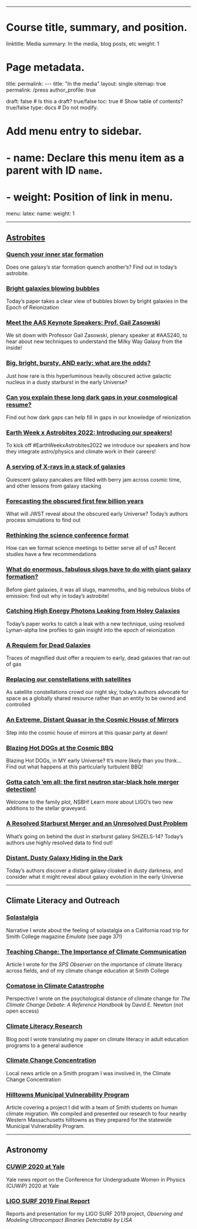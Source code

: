 
---
# Course title, summary, and position.
linktitle: Media
summary: In the media, blog posts, etc
weight: 1

# Page metadata.
title:
permalink: ---
title: "In the media"
layout: single
sitemap: true
permalink: /press
author_profile: true

draft: false  # Is this a draft? true/false
toc: true  # Show table of contents? true/false
type: docs  # Do not modify.

# Add menu entry to sidebar.
# - name: Declare this menu item as a parent with ID `name`.
# - weight: Position of link in menu.
menu:
  latex:
    name: 
    weight: 1

---
## [Astrobites](https://astrobites.org/author/ocooper/)

### [Quench your inner star formation](https://astrobites.org/2022/09/10/laes-quench-star-formation/)

Does one galaxy’s star formation quench another’s? Find out in today’s astrobite.

### [Bright galaxies blowing bubbles](https://astrobites.org/2022/08/06/galaxies-blow-ionized-bubbles/)

Today’s paper takes a clear view of bubbles blown by bright galaxies in the Epoch of Reionization

### [Meet the AAS Keynote Speakers: Prof. Gail Zasowski](https://astrobites.org/2022/06/15/meet-the-aas-keynote-speakers-gail-zasowski/)

We sit down with Professor Gail Zasowski, plenary speaker at #AAS240, to hear about new techniques to understand the Milky Way Galaxy from the inside!

### [Big, bright, bursty, AND early: what are the odds?](https://astrobites.org/2022/06/07/rare-starburst-obscured-agn/)

Just how rare is this hyperluminous heavily obscured active galactic nucleus in a dusty starburst in the early Universe?

### [Can you explain these long dark gaps in your cosmological resume?](https://astrobites.org/2022/05/16/long-dark-gaps/)

Find out how dark gaps can help fill in gaps in our knowledge of reionization


### [Earth Week x Astrobites 2022: Introducing our speakers!](https://astrobites.org/2022/04/18/earthweek2022-blurbs/)

To kick off #EarthWeekxAstrobites2022 we introduce our speakers and how they integrate astro/physics and climate work in their careers!


### [A serving of X-rays in a stack of galaxies](https://astrobites.org/2022/03/22/galaxy-pancake-stacks/)

Quiescent galaxy pancakes are filled with berry jam across cosmic time, and other lessons from galaxy stacking

### [Forecasting the obscured first few billion years](https://astrobites.org/2022/02/22/jwst-forecast/)

What will JWST reveal about the obscured early Universe? Today’s authors process simulations to find out


### [Rethinking the science conference format](https://astrobites.org/2022/01/10/virtual-conference-format/)

How can we format science meetings to better serve all of us? Recent studies have a few recommendations


### [What do enormous, fabulous slugs have to do with giant galaxy formation?](https://astrobites.org/2021/12/13/elan-to-elliptical/)

Before giant galaxies, it was all slugs, mammoths, and big nebulous blobs of emission: find out why in today’s astrobite!


### [Catching High Energy Photons Leaking from Holey Galaxies](https://astrobites.org/2021/11/09/catching-a-lyc-leak/)

Today’s paper works to catch a leak with a new technique, using resolved Lyman-alpha line profiles to gain insight into the epoch of reionization

### [A Requiem for Dead Galaxies](https://astrobites.org/2021/09/30/requiem-for-dead-galaxies/)

Traces of magnified dust offer a requiem to early, dead galaxies that
ran out of gas

### [Replacing our constellations with satellites](https://astrobites.org/2021/09/10/satellite-constellations/)

As satellite constellations crowd our night sky, today’s authors
advocate for space as a globally shared resource rather than an entity
to be owned and controlled

### [An Extreme, Distant Quasar in the Cosmic House of Mirrors](https://astrobites.org/2021/08/19/quasar-house-of-mirrors/)

Step into the cosmic house of mirrors at this quasar party at dawn!

### [Blazing Hot DOGs at the Cosmic BBQ](https://astrobites.org/2021/07/21/cosmic-bbq-hot-dogs/)

Blazing Hot DOGs, in MY early Universe? It’s more likely than you think…Find out what happens at this particularly turbulent BBQ!

### [Gotta catch ’em all: the first neutron star-black hole merger detection!](https://astrobites.org/2021/06/30/first-nsbh-merger/)

Welcome to the family plot, NSBH! Learn more about LIGO’s two new additions to the stellar graveyard.

### [A Resolved Starburst Merger and an Unresolved Dust Problem](https://astrobites.org/2021/03/19/resolved-starburst-merger/)

What’s going on behind the dust in starburst galaxy SHiZELS-14?
Today’s authors use highly resolved data to find out!


### [Distant, Dusty Galaxy Hiding in the Dark](https://astrobites.org/2021/02/13/distant-dusty-galaxy/)

Today’s authors discover a distant galaxy cloaked in dusty darkness,
and consider what it might reveal about galaxy evolution in the early
Universe





---

## Climate Literacy and Outreach

### [Solastalgia](https://indd.adobe.com/view/41f38e52-43eb-4921-bd08-3aec2b42230b)

Narrative I wrote about the feeling of solastalgia on a California road trip for Smith College magazine _Emulate_ (see page 37!)

### [Teaching Change: The Importance of Climate Communication](https://www.sigmapisigma.org/the-sps-observer/spring/2020/teaching-change-importance-climate-communication)

Article I wrote for the _SPS Observer_ on the importance of climate
literacy across fields, and of my climate change education at Smith College

### [Comatose in Climate Catastrophe](https://publisher.abc-clio.com/9781440875427/)

Perspective I wrote on the psychological distance of climate change for _The Climate Change Debate: A Reference
Handbook_ by David E. Newton (not open access)

### [Climate Literacy Research](https://ucanr.edu/blogs/blogcore/postdetail.cfm?postnum=31186&sharing=yes)

Blog post I wrote translating my paper on climate literacy in adult
education programs to a general audience


### [Climate Change Concentration](https://www.gazettenet.com/CLIMATECollegePerspective-hg-092019-28390282)

Local news article on a Smith program I was involved in, the Climate
Change Concentration


### [Hilltowns Municipal Vulnerability Program](https://www.gazettenet.com/Hilltowns-municipal-preparedness-32384632)

Article covering a project I did with a team of Smith students on
human climate migration. We compiled and presented our research to
four nearby Western Massachusetts hilltowns as they prepared for the
statewide Municipal Vulnerability Program.


---

## Astronomy


### [CUWiP 2020 at Yale](https://yaledailynews.com/blog/2020/01/20/conference-at-yale-draws-women-in-physics/)

Yale news report on the Conference for Undergraduate Women in Physics
(CUWiP) 2020 at Yale


### [LIGO SURF 2019 Final Report](https://dcc.ligo.org/LIGO-T1900360/public)

Reports and presentation for my LIGO SURF 2019
project, _Observing and Modeling Ultracompact Binaries Detectable by LISA_


